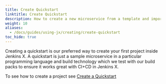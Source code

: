 ```yaml
---
title: Create Quickstart
linktitle: Create Quickstart
description: How to create a new microservice from a template and import it into Jenkins X
weight: 10
aliases:
  - /docs/guides/using-jx/creating/create-quickstart
toc_hide: true
---
```


Creating a quickstart is our preferred way to create your first project inside Jenkins X. A quickstart is just a sample microservice in a particular programming language and build technology which we test with our build packs to ensure it works great with CI+CD in Jenkins X.

To see how to create a project see [Create a Quickstart](/docs/getting-started/first-project/create-quickstart/) 
